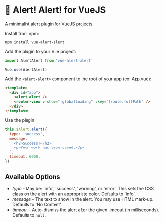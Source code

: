 # 🚨 Alert! Alert! for VueJS

A minimalist alert plugin for VueJS projects.

Install from npm:

```
npm install vue-alert-alert
```

Add the plugin to your Vue project:

```javascript
import AlertAlert from 'vue-alert-alert'

Vue.use(AlertAlert)
```

Add the `<alert-alert>` component to the root of your app (ex: App.vue):

```html
<template>
  <div id="app">
    <alert-alert />
    <router-view v-show="!globalLoading" :key="$route.fullPath" />
  </div>
</template>
```

Use the plugin

```javascript
this.$Alert.alert({
  type: 'success',
  message: `
    <h2>Success!</h2>
    <p>Your work has been saved.</p>
  `,
  timeout: 6000,
})
```

## Available Options

 - *type* - May be: 'info', 'success', 'warning', or 'error'. This sets the CSS class on the alert with an appropriate color. Defaults to 'info'.
 - *message* - The text to show in the alert. You may use HTML mark-up. Defaults to 'No Content'
 - *timeout* - Auto-dismiss the alert after the given timeout (in milliseconds). Defaults to `null`.
